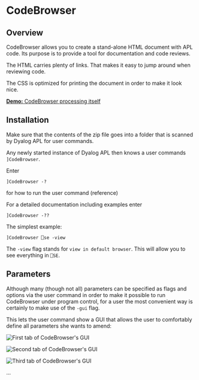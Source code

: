 # CodeBrowser


## Overview

CodeBrowser allows you to create a stand-alone HTML document with APL code. Its purpose is to provide a tool for documentation and code reviews.

The HTML carries plenty of links. That makes it easy to jump around when reviewing code.

The CSS is optimized for printing the document in order to make it look nice.

[**Demo:** CodeBrowser processing itself](http://htmlpreview.github.com/?https://github.com/aplteam/CodeBrowser/blob/master/CodeBrowser_CodeReview.html)


## Installation

Make sure that the contents of the zip file goes into a folder that is scanned by Dyalog APL for user commands.

Any newly started instance of Dyalog APL then knows a user commands `]CodeBrowser`.

Enter 

```
]CodeBrowser -?
```

for how to run the user command (reference)

For a detailed documentation including examples enter

```
]CodeBrowser -??
```

The simplest example:

```
]CodeBrowser ⎕se -view
```

The `-view` flag stands for `view in default browser`. This will allow you to see everything in `⎕SE`.


## Parameters

Although many (though not all) parameters can be specified as flags and options via the user command in order to make it possible to run CodeBrowser under program control, for a user the most convenient way is certainly to make use of the `-gui` flag.

This lets the user command show a GUI that allows the user to comfortably define all parameters she wants to amend:

![](http://htmlpreview.github.com/?https://github.com/aplteam/CodeBrowser/blob/master/CodeBrowser/images/gui_1.png "First tab of CodeBrowser's GUI")

![](http://htmlpreview.github.com/?https://github.com/aplteam/CodeBrowser/images/gui_1.png "Second tab of CodeBrowser's GUI")

![](CodeBrowser/images/gui_1.png "Third tab of CodeBrowser's GUI")


...